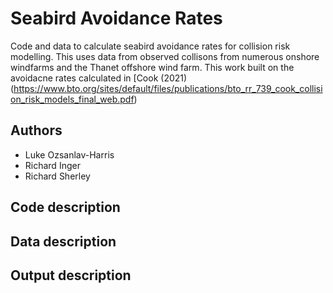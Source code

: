 # Seabird Avoidance Rates
Code and data to calculate seabird avoidance rates for collision risk modelling. This uses data from observed collisons from numerous onshore windfarms and the Thanet offshore wind farm. This work built on the avoidacne rates calculated in [Cook (2021)(https://www.bto.org/sites/default/files/publications/bto_rr_739_cook_collision_risk_models_final_web.pdf)

## Authors
- Luke Ozsanlav-Harris
- Richard Inger
- Richard Sherley

## Code description

## Data description

## Output description
